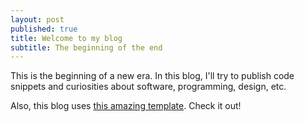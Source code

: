 ```yaml
---
layout: post
published: true
title: Welcome to my blog
subtitle: The beginning of the end
---
```

This is the beginning of a new era. In this blog, I'll try to publish code snippets and curiosities about software, programming, design, etc.

Also, this blog uses [this amazing template](http://deanattali.com/beautiful-jekyll/). Check it out!